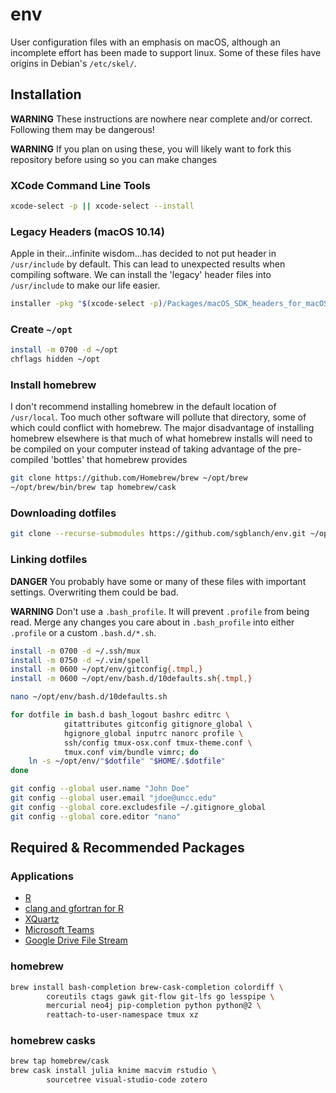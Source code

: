 # env

User configuration files with an emphasis on macOS, although an incomplete effort has been made to support linux.  Some of these files have origins in Debian's `/etc/skel/`.

## Installation

**WARNING** These instructions are nowhere near complete and/or correct.  Following them may be dangerous!

**WARNING** If you plan on using these, you will likely want to fork this repository before using so you can make changes

### XCode Command Line Tools

```bash
xcode-select -p || xcode-select --install 
```

### Legacy Headers (macOS 10.14)

Apple in their...infinite wisdom...has decided to not put header in `/usr/include` by default.  This can lead to unexpected results when compiling software.  We can install the 'legacy' header files into `/usr/include` to make our life easier.

```bash
installer -pkg "$(xcode-select -p)/Packages/macOS_SDK_headers_for_macOS_10.14.pkg" -target /
```

### Create `~/opt`

```bash
install -m 0700 -d ~/opt
chflags hidden ~/opt
```

### Install homebrew

I don't recommend installing homebrew in the default location of `/usr/local`.  Too much other software will pollute that directory, some of which could conflict with homebrew.  The major disadvantage of installing homebrew elsewhere is that much of what homebrew installs will need to be compiled on your computer instead of taking advantage of the pre-compiled 'bottles' that homebrew provides

```bash
git clone https://github.com/Homebrew/brew ~/opt/brew
~/opt/brew/bin/brew tap homebrew/cask
```

### Downloading dotfiles

```bash
git clone --recurse-submodules https://github.com/sgblanch/env.git ~/opt/env
```

### Linking dotfiles

**DANGER** You probably have some or many of these files with important settings.  Overwriting them could be bad.

**WARNING** Don't use a `.bash_profile`.  It will prevent `.profile` from being read.  Merge any changes you care about in `.bash_profile` into either `.profile` or a custom `.bash.d/*.sh`.

```bash
install -m 0700 -d ~/.ssh/mux
install -m 0750 -d ~/.vim/spell
install -m 0600 ~/opt/env/gitconfig{.tmpl,}
install -m 0600 ~/opt/env/bash.d/10defaults.sh{.tmpl,}

nano ~/opt/env/bash.d/10defaults.sh

for dotfile in bash.d bash_logout bashrc editrc \
            gitattributes gitconfig gitignore_global \
            hgignore_global inputrc nanorc profile \
            ssh/config tmux-osx.conf tmux-theme.conf \
            tmux.conf vim/bundle vimrc; do
    ln -s ~/opt/env/"$dotfile" "$HOME/.$dotfile"
done

git config --global user.name "John Doe"
git config --global user.email "jdoe@uncc.edu"
git config --global core.excludesfile ~/.gitignore_global
git config --global core.editor "nano"
```

## Required & Recommended Packages

### Applications


* [R](https://cloud.r-project.org/bin/macosx/)
* [clang and gfortran for R](https://cloud.r-project.org/bin/macosx/tools/)
* [XQuartz](https://www.xquartz.org/)
* [Microsoft Teams](https://teams.microsoft.com/downloads)
* [Google Drive File Stream](https://dl.google.com/drive-file-stream/GoogleDriveFileStream.dmg)

### homebrew

```bash
brew install bash-completion brew-cask-completion colordiff \
        coreutils ctags gawk git-flow git-lfs go lesspipe \
        mercurial neo4j pip-completion python python@2 \
        reattach-to-user-namespace tmux xz
```

### homebrew casks

```bash
brew tap homebrew/cask
brew cask install julia knime macvim rstudio \
        sourcetree visual-studio-code zotero
```
